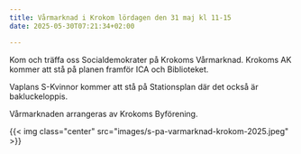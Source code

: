 ```yaml
---
title: Vårmarknad i Krokom lördagen den 31 maj kl 11-15
date: 2025-05-30T07:21:34+02:00

---
```


Kom och träffa oss Socialdemokrater på Krokoms Vårmarknad. Krokoms AK kommer att stå på planen framför ICA och Biblioteket.

Vaplans S-Kvinnor kommer att stå på Stationsplan där det också är bakluckeloppis.

Vårmarknaden arrangeras av Krokoms Byförening.

<!--more-->

{{< img class="center" src="images/s-pa-varmarknad-krokom-2025.jpeg" >}}

